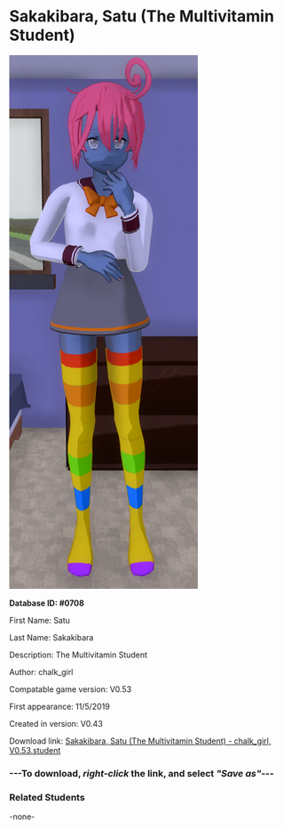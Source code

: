 # Sakakibara, Satu (The Multivitamin Student)

<img src="../../Files/Images/Sakakibara, Satu (The Multivitamin Student).png" title="Sakakibara, Satu (The Multivitamin Student) - chalk_girl, V0.53">

**Database ID: #0708**

First Name: Satu

Last Name: Sakakibara

Description: The Multivitamin Student

Author: chalk_girl

Compatable game version: V0.53

First appearance: 11/5/2019

Created in version: V0.43

Download link: <a href="https://raw.githubusercontent.com/Arbiter1223/Daigaku-Gurashi-Custom-Students/master/Files/Student%20Files/Sakakibara%2C%20Satu%20(The%20Multivitamin%20Student)%20-%20chalk_girl%2C%20V0.53.student">Sakakibara, Satu (The Multivitamin Student) - chalk_girl, V0.53.student</a>

### ---**To download, _right-click_ the link, and select _"Save as"_**---

### Related Students

-none-
